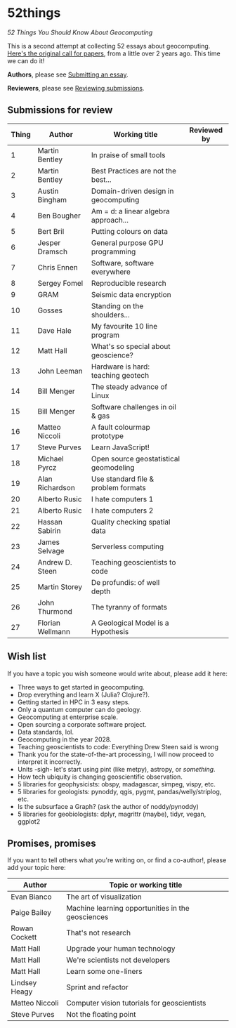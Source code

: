 # 52things
_52 Things You Should Know About Geocomputing_

This is a second attempt at collecting 52 essays about geocomputing. [Here's the original call for papers](https://agilescientific.com/blog/2014/12/29/geocomputing-call-for-papers), from a little over 2 years ago. This time we can do it!

**Authors**, please see [Submitting an essay](Submitting_an_essay.md).

**Reviewers**, please see [Reviewing submissions](Reviewing_submissions.md).

## Submissions for review

| Thing | Author           | Working title                       | Reviewed by |
| ----- | ---------------- | ----------------------------------- | ----------- |
|    1  | Martin Bentley   | In praise of small tools            |             |
|    2  | Martin Bentley   | Best Practices are not the best...  |             |
|    3  | Austin Bingham   | Domain-driven design in geocomputing|             |
|    4  | Ben Bougher      | Am = d: a linear algebra approach...|             |
|    5  | Bert Bril        | Putting colours on data             |             |
|    6  | Jesper Dramsch   | General purpose GPU programming     |             |
|    7  | Chris Ennen      | Software, software everywhere       |             |
|    8  | Sergey Fomel     | Reproducible research               |             |
|    9  | GRAM             | Seismic data encryption             |             |
|   10  | Gosses           | Standing on the shoulders...        |             | 
|   11  | Dave Hale        | My favourite 10 line program        |             |
|   12  | Matt Hall        | What's so special about geoscience? |             | 
|   13  | John Leeman      | Hardware is hard: teaching geotech  |             |
|   14  | Bill Menger      | The steady advance of Linux         |             |
|   15  | Bill Menger      | Software challenges in oil & gas    |             |
|   16  | Matteo Niccoli   | A fault colourmap prototype         |             |
|   17  | Steve Purves     | Learn JavaScript!                   |             |
|   18  | Michael Pyrcz    | Open source geostatistical geomodeling |          |
|   19  | Alan Richardson  | Use standard file & problem formats |             |
|   20  | Alberto Rusic    | I hate computers 1                  |             |
|   21  | Alberto Rusic    | I hate computers 2                  |             |
|   22  | Hassan Sabirin   | Quality checking spatial data       |             |
|   23  | James Selvage    | Serverless computing                |             |
|   24  | Andrew D. Steen  | Teaching geoscientists to code      |             |
|   25  | Martin Storey    | De profundis: of well depth         |             |
|   26  | John Thurmond    | The tyranny of formats              |             |   
|   27  | Florian Wellmann | A Geological Model is a Hypothesis  |             |

## Wish list

If you have a topic you wish someone would write about, please add it here:

- Three ways to get started in geocomputing.
- Drop everything and learn X (Julia? Clojure?).
- Getting started in HPC in 3 easy steps.
- Only a quantum computer can do geology.
- Geocomputing at enterprise scale.
- Open sourcing a corporate software project.
- Data standards, lol.
- Geocomputing in the year 2028.
- Teaching geoscientists to code: Everything Drew Steen said is wrong
- Thank you for the state-of-the-art processing, I will now proceed to interpret it incorrectly.
- Units -sigh- let's start using pint (like metpy), astropy, or _something_.
- How tech ubiquity is changing geoscientific observation.
- 5 libraries for geophysicists: obspy, madagascar, simpeg, vispy, etc.
- 5 libraries for geologists: pynoddy, qgis, pygmt, pandas/welly/striplog, etc.
- Is the subsurface a Graph? (ask the author of noddy/pynoddy)
- 5 libraries for geobiologists: dplyr, magrittr (maybe), tidyr, vegan, ggplot2

## Promises, promises

If you want to tell others what you're writing on, or find a co-author!, please add your topic here:

| Author           | Topic or working title                                |
| ---------------- | ----------------------------------------------------- |
| Evan Bianco      | The art of visualization                              |
| Paige Bailey     | Machine learning opportunities in the geosciences     |
| Rowan Cockett    | That's not research                                   |
| Matt Hall        | Upgrade your human technology                         |
| Matt Hall        | We're scientists not developers                       |
| Matt Hall        | Learn some one-liners                                 |
| Lindsey Heagy    | Sprint and refactor                                   |
| Matteo Niccoli   | Computer vision tutorials for geoscientists           |
| Steve Purves     | Not the floating point                                |

